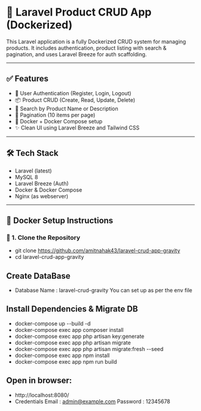 # 🚀 Laravel Product CRUD App (Dockerized)

This Laravel application is a fully Dockerized CRUD system for managing products. It includes authentication, product listing with search & pagination, and uses Laravel Breeze for auth scaffolding.

---

## ✅ Features

- 🔐 User Authentication (Register, Login, Logout)
- 📦 Product CRUD (Create, Read, Update, Delete)
- 🔎 Search by Product Name or Description
- 📄 Pagination (10 items per page)
- 🐳 Docker + Docker Compose setup
- ✨ Clean UI using Laravel Breeze and Tailwind CSS

---

## 🛠️ Tech Stack

- Laravel (latest)
- MySQL 8
- Laravel Breeze (Auth)
- Docker & Docker Compose
- Nginx (as webserver)

---

## 🐳 Docker Setup Instructions

### 🔁 1. Clone the Repository
- git clone https://github.com/amitnahak43/laravel-crud-app-gravity
- cd laravel-crud-app-gravity

## Create DataBase 
- Database Name :  laravel-crud-gravity
    You can set up as per the env file

## Install Dependencies & Migrate DB
- docker-compose up --build -d
- docker-compose exec app composer install
- docker-compose exec app php artisan key:generate
- docker-compose exec app php artisan migrate
- docker-compose exec app php artisan migrate:fresh --seed
- docker-compose exec app npm install
- docker-compose exec app npm run build

## Open in browser:

- http://localhost:8080/
- Credentials 
    Email : admin@example.com
    Password : 12345678

